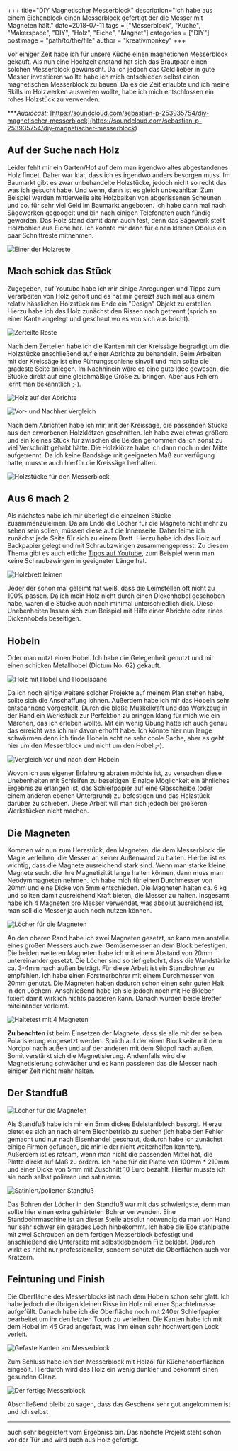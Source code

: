 +++
title="DIY Magnetischer Messerblock"
description="Ich habe aus einem Eichenblock einen Messerblock gefertigt der die Messer mit Magneten hält."
date=2018-07-11
tags = ["Messerblock", "Küche", "Makerspace", "DIY", "Holz", "Eiche", "Magnet"]
categories = ["DIY"]
postimage = "path/to/the/file"
author = "kreativmonkey"
+++

Vor einiger Zeit habe ich für unsere Küche einen magnetichen Messerblock gekauft. Als nun eine Hochzeit anstand hat sich das Brautpaar einen solchen Messerblock gewünscht. Da ich jedoch das Geld lieber in gute Messer investieren wollte habe ich mich entschieden selbst einen magnetischen Messerblock zu bauen. 
Da es die Zeit erlaubte und ich meine Skills im Holzwerken ausweiten wollte, habe ich mich entschlossen ein rohes Holzstück zu verwenden. 

****Audiocast:* [https://soundcloud.com/sebastian-p-253935754/diy-magnetischer-messerblock](https://soundcloud.com/sebastian-p-253935754/diy-magnetischer-messerblock) 

## Auf der Suche nach Holz
Leider fehlt mir ein Garten/Hof auf dem man irgendwo altes abgestandenes Holz findet. Daher war klar, dass ich es irgendwo anders besorgen muss. Im Baumarkt gibt es zwar unbehandelte Holzstücke, jedoch nicht so recht das was ich gesucht habe. Und wenn, dann ist es gleich unbezahlbar. Zum Beispiel werden mittlerweile alte Holzbalken von abgerissenen Scheunen und co. für sehr viel Geld im Baumarkt angeboten. 
Ich habe dann mal nach Sägewerken gegoogelt und bin nach einigen Telefonaten auch fündig geworden. Das Holz stand damit dann auch fest, denn das Sägewerk stellt Holzbohlen aus Eiche her. Ich konnte mir dann für einen kleinen Obolus ein paar Schnittreste mitnehmen.

![Einer der Holzreste](/images/messerblock/mb-raw.JPG "Einer der Holzreste vom Sägewerk")

## Mach schick das Stück
Zugegeben, auf Youtube habe ich mir einige Anregungen und Tipps zum Verarbeiten von Holz geholt und es hat mir gereizt auch mal aus einem relativ hässlichen Holzstück am Ende ein "Design" Objekt zu erstellen. Hierzu habe ich das Holz zunächst den Rissen nach getrennt (sprich an einer Kante angelegt und geschaut wo es von sich aus bricht). 

![Zerteilte Reste](/images/messerblock/mb-gebrochene-reste.JPG "Reste an den Rissstellen gebrochen.")

Nach dem Zerteilen habe ich die Kanten mit der Kreissäge begradigt um die Holzstücke anschließend auf einer Abrichte zu behandeln. Beim Arbeiten mit der Kreissäge ist eine Führungsschiene sinvoll und man sollte die gradeste Seite anlegen. Im Nachhinein wäre es eine gute Idee gewesen, die Stücke direkt auf eine gleichmäßige Größe zu bringen. Aber aus Fehlern lernt man bekanntlich ;-). 

![Holz auf der Abrichte](/images/messerblock/mb-holz-abrichte.JPG "Holz auf der Abrichte")

![Vor- und Nachher Vergleich](/images/messerblock/mb-vorher-nacher-abrichte.jpg "Holzstück vor und nach dem Abrichten")

Nach dem Abrichten habe ich mir, mit der Kreissäge, die passenden Stücke aus den erworbenen Holzklötzen geschnitten. Ich habe zwei etwas größere und ein kleines Stück für zwischen die Beiden genommen da ich sonst zu viel Verschnitt gehabt hätte. Die Holzklötze habe ich dann noch in der Mitte aufgetrennt. Da ich keine Bandsäge mit geeigneten Maß zur verfügung hatte, musste auch hierfür die Kreissäge herhalten. 

![Holzstücke für den Messerblock](/images/messerblock/mb-geschnitten-raw.JPG "Fertige Holzstücke für den Messerblock")

## Aus 6 mach 2
Als nächstes habe ich mir überlegt die einzelnen Stücke zusammenzuleimen. Da am Ende die Löcher für die Magnete nicht mehr zu sehen sein sollen, müssen diese auf die Innenseite. Daher leime ich zunächst jede Seite für sich zu einem Brett. Hierzu habe ich das Holz auf Backpapier gelegt und mit Schraubzwingen zusammengepresst. Zu diesem Thema gibt es auch etliche [Tipps auf Youtube](https://www.youtube.com/watch?v=VZMeXclJHY8), zum Beispiel wenn man keine Schraubzwingen in geeigneter Länge hat. 

![Holzbrett leimen](/images/messerblock/mb-holz-leimen.jpg "Die einzelnen Stücke zu einem Brett leimen")

Jeder der schon mal geleimt hat weiß, dass die Leimstellen oft nicht zu 100% passen. Da ich mein Holz nicht durch einen Dickenhobel geschoben habe, waren die Stücke auch noch minimal unterschiedlich dick. Diese Unebenheiten lassen sich zum Beispiel mit Hilfe einer Abrichte oder eines Dickenhobels beseitigen. 

## Hobeln
Oder man nutzt einen Hobel. Ich habe die Gelegenheit genutzt und mir einen schicken Metallhobel (Dictum No. 62) gekauft. 

![Holz mit Hobel und Hobelspäne](/images/messerblock/mb-holz-hobel.jpg "Holz mit Dictum No.62 und Hobelspäne")

Da ich noch einige weitere solcher Projekte auf meinem Plan stehen habe, sollte sich die Anschaffung lohnen. Außerdem habe ich mir das Hobeln sehr entspannend vorgestellt. Durch die bloße Muskelkraft und das Werkzeug in der Hand ein Werkstück zur Perfektion zu bringen klang für mich wie ein Märchen, das ich erleben wollte. Mit ein wenig Übung hatte ich auch genau das erreicht was ich mir davon erhofft habe. Ich könnte hier nun lange schwärmen denn ich finde Hobeln echt ne sehr coole Sache, aber es geht hier um den Messerblock und nicht um den Hobel ;-). 

![Vergleich vor und nach dem Hobeln](/images/messerblock/mb-hobel-vergleich.jpg "Vergleich vor und nach dem Hobeln.")

Wovon ich aus eigener Erfahrung abraten möchte ist, zu versuchen diese Unebenheiten mit Schleifen zu beseitigen. Einzige Möglichkeit ein ähnliches Ergebnis zu erlangen ist, das Schleifpapier auf eine Glasscheibe (oder einem anderen ebenen Untergrund) zu befestigen und das Holzstück darüber zu schieben. Diese Arbeit will man sich jedoch bei größeren Werkstücken nicht machen.

## Die Magneten
Kommen wir nun zum Herzstück, den Magneten, die dem Messerblock die Magie verleihen, die Messer an seiner Außenwand zu halten. Hierbei ist es wichtig, dass die Magnete ausreichend stark sind. Wenn man starke kleine Magnete sucht die ihre Magnetizität lange halten können, dann muss man Neodymmagneten nehmen. Ich habe mich für einen Durchmesser von 20mm und eine Dicke von 5mm entschieden. Die Magneten halten ca. 6 kg und sollten damit ausreichend Kraft bieten, die Messer zu halten. Insgesamt habe ich 4 Magneten pro Messer verwendet, was absolut ausreichend ist, man soll die Messer ja auch noch nutzen können.

 ![Löcher für die Magneten](/images/messerblock/mb-loescher.jpg "Löcher für die Magneten.")
 
 An den oberen Rand habe ich zwei Magneten gesetzt, so kann man anstelle eines großen Messers auch zwei Gemüsemesser an dem Block befestigen. Die beiden weiteren Magneten habe ich mit einem Abstand von 20mm untereinander gesetzt. Die Löcher sind so tief gebohrt, dass die Wandstärke ca. 3-4mm nach außen beträgt. Für diese Arbeit ist ein Standbohrer zu empfehlen. Ich habe einen Forstnerbohrer mit einem Durchmesser von 20mm genutzt. Die Magneten haben dadurch schon einen sehr guten Halt in den Löchern. Anschließend habe ich sie jedoch noch mit Heißkleber fixiert damit wirklich nichts passieren kann. Danach wurden beide Bretter miteinander verleimt. 
 
 ![Haltetest mit 4 Magneten](/images/messerblock/mb-haltetest.jpg "4 Magneten sind absolut ausreichend.")
 
**Zu beachten** ist beim Einsetzen der Magnete, dass sie alle mit der selben Polarisierung eingesetzt werden. Sprich auf der einen Blockseite mit dem Nordpol nach außen und auf der anderen mit dem Südpol nach außen. Somit verstärkt sich die Magnetisierung. Andernfalls wird die Magnetisierung schwächer und es kann passieren das die Messer nach einiger Zeit nicht mehr halten. 


## Der Standfuß

![Löcher für die Magneten](/images/messerblock/mb-standfuss-raw.jpg "Löcher für die Magneten.")

Als Standfuß habe ich mir ein 5mm dickes Edelstahlblech besorgt. Hierzu bietet es sich an nach einem Blechbetrieb zu suchen (ich habe den Fehler gemacht und nur nach Eisenhandel geschaut, dadurch habe ich zunächst einige Firmen gefunden, die mir leider nicht weiterhelfen konnten). Außerdem ist es ratsam, wenn man nicht die passenden Mittel hat, die Platte direkt auf Maß zu ordern. Ich habe für die Platte von 100mm * 210mm und einer Dicke von 5mm mit Zuschnitt 10 Euro bezahlt. Hierfür musste ich sie noch selbst polieren und satinieren. 

![Satiniert/polierter Standfuß](/images/messerblock/mb-standfuss-poliert-satiniert.jpg "Standfuß, links satiniert -fertig-, rechts poliert.")

Das Bohren der Löcher in den Standfuß war mit das schwierigste, denn man sollte hier einen extra gehärteten Bohrer verwenden. Eine Standbohrmaschine ist an dieser Stelle absolut notwendig da man von Hand nur sehr schwer ein gerades Loch hinbekommt. Ich habe die Edelstahlplatte mit zwei Schrauben an dem fertigen Messerblock befestigt und anschließend die Unterseite mit selbstklebendem Filz beklebt. Dadurch wirkt es nicht nur professioneller, sondern schützt die Oberflächen auch vor Kratzern.

## Feintuning und Finish
Die Oberfläche des Messerblocks ist nach dem Hobeln schon sehr glatt. Ich habe jedoch die übrigen kleinen Risse im Holz mit einer Spachtelmasse aufgefüllt. Danach habe ich die Oberfläche noch mit 240er Schleifpapier bearbeitet um ihr den letzten Touch zu verleihen. Die Kanten habe ich mit dem Hobel im 45 Grad angefast, was ihm einen sehr hochwertigen Look verleit. 

![Gefaste Kanten am Messerblock](/images/messerblock/mb-gefaste-kanten.jpg "Gefaste Kanten des Messerblocks")

Zum Schluss habe ich den Messerblock mit Holzöl für Küchenoberflächen eingeölt. Hierdurch wird das Holz ein wenig dunkler und bekommt einen gesunden Glanz. 

![Der fertige Messerblock](/images/messerblock/mb-finished.jpg "Der fertige Messerblock")

Abschließend bleibt zu sagen, dass das Geschenk sehr gut angekommen ist und ich selbst
***
 auch sehr begeistert vom Ergebniss bin. Das nächste Projekt steht schon vor der Tür und wird auch aus Holz gefertigt.
